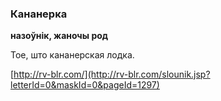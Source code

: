 ### Кананерка
**назоўнік, жаночы род**

Тое, што кананерская лодка.

<a rel="author">[http://rv-blr.com/](http://rv-blr.com/slounik.jsp?letterId=0&maskId=0&pageId=1297)</a>
